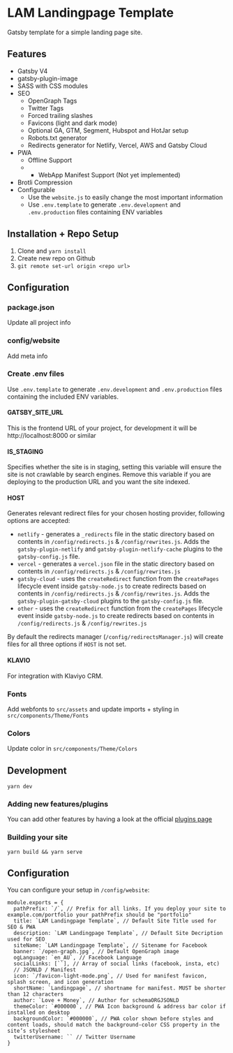 # LAM Landingpage Template

Gatsby template for a simple landing page site.

## Features

- Gatsby V4
- gatsby-plugin-image
- SASS with CSS modules
- SEO
  - OpenGraph Tags
  - Twitter Tags
  - Forced trailing slashes
  - Favicons (light and dark mode)
  - Optional GA, GTM, Segment, Hubspot and HotJar setup
  - Robots.txt generator
  - Redirects generator for Netlify, Vercel, AWS and Gatsby Cloud
- PWA
  - Offline Support
  - - WebApp Manifest Support (Not yet implemented)
- Brotli Compression
- Configurable
  - Use the `website.js` to easily change the most important information
  - Use `.env.template` to generate `.env.development` and `.env.production` files containing ENV variables

## Installation + Repo Setup

1. Clone and `yarn install`
2. Create new repo on Github
3. `git remote set-url origin <repo url>`

## Configuration

### package.json
Update all project info

### config/website
Add meta info

### Create .env files

Use `.env.template` to generate `.env.development` and `.env.production` files containing the included ENV variables.

#### GATSBY_SITE_URL

This is the frontend URL of your project, for development it will be http://localhost:8000 or similar

#### IS_STAGING

Specifies whether the site is in staging, setting this variable will ensure the site is not crawlable by search engines. Remove this variable if you are deploying to the production URL and you want the site indexed.

#### HOST

Generates relevant redirect files for your chosen hosting provider, following options are accepted:

- `netlify` - generates a `_redirects` file in the static directory based on contents in `/config/redirects.js` & `/config/rewrites.js`. Adds the `gatsby-plugin-netlify` and `gatsby-plugin-netlify-cache` plugins to the `gatsby-config.js` file.
- `vercel` - generates a `vercel.json` file in the static directory based on contents in `/config/redirects.js` & `/config/rewrites.js`
- `gatsby-cloud` - uses the `createRedirect` function from the `createPages` lifecycle event inside `gatsby-node.js` to create redirects based on contents in `/config/redirects.js` & `/config/rewrites.js`. Adds the `gatsby-plugin-gatsby-cloud` plugins to the `gatsby-config.js` file.
- `other` - uses the `createRedirect` function from the `createPages` lifecycle event inside `gatsby-node.js` to create redirects based on contents in `/config/redirects.js` & `/config/rewrites.js`

By default the redirects manager (`/config/redirectsManager.js`) will create files for all three options if `HOST` is not set.

#### KLAVIO

For integration with Klaviyo CRM.

### Fonts

Add webfonts to `src/assets` and update imports + styling in `src/components/Theme/Fonts`

### Colors

Update color in `src/components/Theme/Colors`

## Development

```shell
yarn dev
```

### Adding new features/plugins

You can add other features by having a look at the official [plugins page](https://www.gatsbyjs.org/plugins/)

### Building your site

```shell
yarn build && yarn serve
```

## Configuration

You can configure your setup in `/config/website`:

```JS
module.exports = {
  pathPrefix: `/`, // Prefix for all links. If you deploy your site to example.com/portfolio your pathPrefix should be "portfolio"
  title: `LAM Landingpage Template`, // Default Site Title used for SEO & PWA
  description: `LAM Landingpage Template`, // Default Site Decription used for SEO
  siteName: `LAM Landingpage Template`, // Sitename for Facebook
  banner: `/open-graph.jpg`, // Default OpenGraph image
  ogLanguage: `en_AU`, // Facebook Language
  socialLinks: [``], // Array of social links (facebook, insta, etc)
  // JSONLD / Manifest
  icon: `/favicon-light-mode.png`, // Used for manifest favicon, splash screen, and icon generation
  shortName: `Landingpage`, // shortname for manifest. MUST be shorter than 12 characters
  author: `Love + Money`, // Author for schemaORGJSONLD
  themeColor: `#000000`, // PWA Icon background & address bar color if installed on desktop
  backgroundColor: `#000000`, // PWA color shown before styles and content loads, should match the background-color CSS property in the site’s stylesheet
  twitterUsername: `` // Twitter Username
}
```
